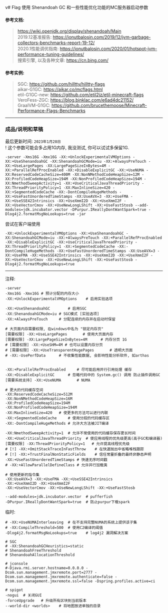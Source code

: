v# Flag
使用 Shenandoah GC 和一些性能优化功能的MC服务器启动参数

#### 参考文档: 
> https://wiki.openjdk.org/display/shenandoah/Main  
> 2019.12基准报告: https://ionutbalosin.com/2019/12/jvm-garbage-collectors-benchmarks-report-19-12/  
> 2020.1性能调优指南: https://ionutbalosin.com/2020/01/hotspot-jvm-performance-tuning-guidelines/  
> 搜索引擎, 以及各种文章: https://cn.bing.com/  

#### 参考实例: 
> SGC: https://github.com/hilltty/hilltty-flags  
> aikar-G1GC: https://aikar.co/mcflags.html  
> etil-G1GC-new: https://github.com/etil2jz/etil-minecraft-flags  
> VeroFess-ZGC: https://blog.binklac.com/e6ad4dc21152/  
> GraalVM-G1GC: https://github.com/brucethemoose/Minecraft-Performance-Flags-Benchmarks  

---
### 成品/说明和草稿

最后更新时间: `2023年1月28日`  
! 这个参数可能会多占用1G内存, 我没测试, 你可以试试多保留1G.  
```
-server -Xms16G -Xmx16G -XX:+UnlockExperimentalVMOptions -XX:+UseShenandoahGC -XX:ShenandoahGCMode=iu -XX:+AlwaysPreTouch -XX:+UseLargePages -XX:LargePageSizeInBytes=4M -XX:+ParallelRefProcEnabled -XX:+DisableExplicitGC -XX:+UseNUMA -XX:ReservedCodeCacheSize=400M -XX:NonNMethodCodeHeapSize=12M -XX:ProfiledCodeHeapSize=194M -XX:NonProfiledCodeHeapSize=194M -XX:NmethodSweepActivity=1 -XX:+UseCriticalJavaThreadPriority -XX:ThreadPriorityPolicy=1 -XX:MaxInlineSize=420 -XX:+SegmentedCodeCache -XX:-DontCompileHugeMethods -XX:+UseFastUnorderedTimeStamps -XX:UseAVX=3 -XX:+UseFMA -XX:+UseSSE42Intrinsics -XX:+UseXmmI2D -XX:+UseXmmI2F -XX:+UseVectorCmov -XX:+UseNewLongLShift -XX:+UseFastStosb --add-modules=jdk.incubator.vector -DPurpur.IReallyDontWantSpark=true -Dlog4j2.formatMsgNoLookups=true -jar
```

尝试在客户端使用  
```
-XX:+UnlockExperimentalVMOptions -XX:+UseShenandoahGC -XX:ShenandoahGCMode=iu -XX:+AlwaysPreTouch -XX:+ParallelRefProcEnabled -XX:+DisableExplicitGC -XX:+UseCriticalJavaThreadPriority -XX:ThreadPriorityPolicy=1 -XX:+SegmentedCodeCache -XX:-DontCompileHugeMethods -XX:+UseFastUnorderedTimeStamps -XX:UseAVX=3 -XX:+UseFMA -XX:+UseSSE42Intrinsics -XX:+UseXmmI2D -XX:+UseXmmI2F -XX:+UseVectorCmov -XX:+UseNewLongLShift -XX:+UseFastStosb -Dlog4j2.formatMsgNoLookups=true
```

---

注释: 
```
-server
-Xms16G -Xmx16G	# 预计分配的内存大小
-XX:+UnlockExperimentalVMOptions	# 启用实验选项

-XX:+UseShenandoahGC		# 启用SGC
-XX:ShenandoahGCMode=iu	# SGC模式 [实验选项]
-XX:+AlwaysPreTouch		# 分配连续的内存并在启动时保留

# 大页面内存需要权限, 在windows中名为 "锁定内存页"
[需要权限] -XX:+UseLargePages		# 使用大页面内存
[需要权限] -XX:LargePageSizeInBytes=4M		# 内存分页 1G
# [需要权限] -XX:+UseSHM=4M	# 也可以设置内存分页
# [需要权限] -XX:+UseTransparentHugePages		# 透明大页面
# -XX:-UsePerfData		# 不收集性能数据, 会影响性能分析软件, 如arthas


-XX:+ParallelRefProcEnabled		# 尽可能启用并行引用处理 缓存
-XX:+DisableExplicitGC		# 忽略代码中的 System.gc() 调用 防止插件调用GC
[需要系统支持] -XX:+UseNUMA		# NUMA

# 更大的代码缓存空间
-XX:ReservedCodeCacheSize=512M
-XX:NonNMethodCodeHeapSize=16M
-XX:ProfiledCodeHeapSize=194M
-XX:NonProfiledCodeHeapSize=194M
-XX:MaxInlineSize=420	# 使更多的方法可以进行内联
-XX:+SegmentedCodeCache		# 使用分段的代码缓存区
-XX:-DontCompileHugeMethods	# 允许大方法被JIT编译

-XX:NmethodSweepActivity=1	# 允许不常使用的代码缓存保存更长时间
-XX:+UseCriticalJavaThreadPriority	# 使应用线程的优先级更高(高于GC和编译器)
[需要权限] -XX:ThreadPriorityPolicy=1	# 允许提高线程优先级
# [!] -XX:+OmitStackTraceInFastThrow	# 在快速抛出中省略堆栈跟踪
# [!] -XX:+TrustFinalNonStaticFields	# 信任常量折叠的最终非静态声明
-XX:+UseFastUnorderedTimeStamps	# 快速无序时间戳
# -XX:+AllowParallelDefineClass	# 允许并行加载类

# 使用更新的指令集
-XX:UseAVX=3 -XX:+UseFMA -XX:+UseSSE42Intrinsics
-XX:+UseXmmI2D -XX:+UseXmmI2F
-XX:+UseVectorCmov -XX:+UseNewLongLShift -XX:+UseFastStosb

--add-modules=jdk.incubator.vector	# pufferfish
-DPurpur.IReallyDontWantSpark=true  # 防止purpur下载spark
```

临时: 
```
# -XX:+UseNUMAInterleaving	# 在不支持完整NUMA的系统上提供该子集
# -XX:CompileThreshold=500	# 使用C2编译的阈值
-Dlog4j2.formatMsgNoLookups=true	# log4j2 漏洞解决方案

# SGC
# -XX:ShenandoahGCHeuristics=static
# ShenandoahFreeThreshold
# ShenandoahAllocationThreshold

# jconsole
#-Djava.rmi.server.hostname=0.0.0.0 -Dcom.sun.management.jmxremote.port=2777 -Dcom.sun.management.jmxremote.authenticate=false -Dcom.sun.management.jmxremote.ssl=false -Dspring.profiles.active=ci

# spigot
-nogui	# 关闭GUI
-forceUpgrade	# 升级所有区块到当前版本
--world-dir <worlds>	# 将地图放进单独的目录

```

